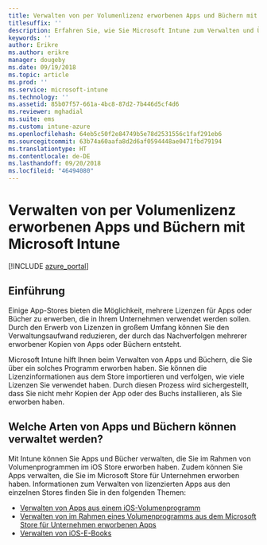 ```yaml
---
title: Verwalten von per Volumenlizenz erworbenen Apps und Büchern mit Microsoft Intune
titlesuffix: ''
description: Erfahren Sie, wie Sie Microsoft Intune zum Verwalten und Überwachen der Verwendung von Apps und Büchern, die per Volumenlizenz in Stores erworben wurden, verwenden können.
keywords: ''
author: Erikre
ms.author: erikre
manager: dougeby
ms.date: 09/19/2018
ms.topic: article
ms.prod: ''
ms.service: microsoft-intune
ms.technology: ''
ms.assetid: 85b07f57-661a-4bc8-87d2-7b446d5cf4d6
ms.reviewer: mghadial
ms.suite: ems
ms.custom: intune-azure
ms.openlocfilehash: 64eb5c50f2e84749b5e78d2531556c1faf291eb6
ms.sourcegitcommit: 63b74a60aafa8d2d6af0594448ae0471fbd79194
ms.translationtype: HT
ms.contentlocale: de-DE
ms.lasthandoff: 09/20/2018
ms.locfileid: "46494080"
---
```

# <a name="manage-volume-purchased-apps-and-books-with-microsoft-intune"></a>Verwalten von per Volumenlizenz erworbenen Apps und Büchern mit Microsoft Intune

[!INCLUDE [azure_portal](./includes/azure_portal.md)]

## <a name="introduction"></a>Einführung

Einige App-Stores bieten die Möglichkeit, mehrere Lizenzen für Apps oder Bücher zu erwerben, die in Ihrem Unternehmen verwendet werden sollen. Durch den Erwerb von Lizenzen in großem Umfang können Sie den Verwaltungsaufwand reduzieren, der durch das Nachverfolgen mehrerer erworbener Kopien von Apps oder Büchern entsteht.

Microsoft Intune hilft Ihnen beim Verwalten von Apps und Büchern, die Sie über ein solches Programm erworben haben. Sie können die Lizenzinformationen aus dem Store importieren und verfolgen, wie viele Lizenzen Sie verwendet haben. Durch diesen Prozess wird sichergestellt, dass Sie nicht mehr Kopien der App oder des Buchs installieren, als Sie erworben haben.

## <a name="which-types-of-apps-and-books-can-you-manage"></a>Welche Arten von Apps und Büchern können verwaltet werden?

Mit Intune können Sie Apps und Bücher verwalten, die Sie im Rahmen von Volumenprogrammen im iOS Store erworben haben. Zudem können Sie Apps verwalten, die Sie im Microsoft Store für Unternehmen erworben haben. Informationen zum Verwalten von lizenzierten Apps aus den einzelnen Stores finden Sie in den folgenden Themen:

- [Verwalten von Apps aus einem iOS-Volumenprogramm](vpp-apps-ios.md)
- [Verwalten von im Rahmen eines Volumenprogramms aus dem Microsoft Store für Unternehmen erworbenen Apps](windows-store-for-business.md)
- [Verwalten von iOS-E-Books](vpp-ebooks-ios.md)
